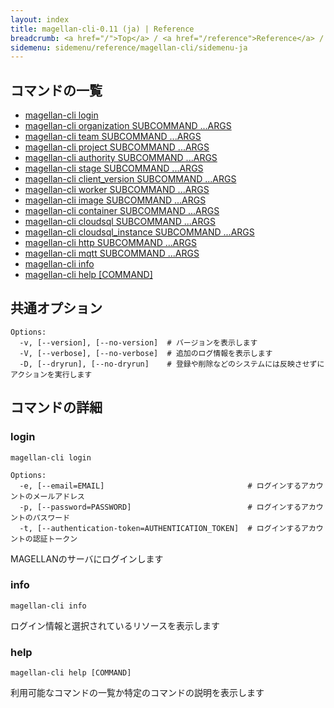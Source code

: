 ```yaml
---
layout: index
title: magellan-cli-0.11 (ja) | Reference
breadcrumb: <a href="/">Top</a> / <a href="/reference">Reference</a> / <a href="/reference/magellan-cli/ja">magellan-cli-0.11</a> /  ja <a href="/reference/en/index.html">en</a>
sidemenu: sidemenu/reference/magellan-cli/sidemenu-ja
---
```


## コマンドの一覧

- [magellan-cli login](#login)
- [magellan-cli organization SUBCOMMAND ...ARGS](./resources/organization.html)
- [magellan-cli team SUBCOMMAND ...ARGS](./resources/team.html)
- [magellan-cli project SUBCOMMAND ...ARGS](./resources/project.html)
- [magellan-cli authority SUBCOMMAND ...ARGS](./resources/authority.html)
- [magellan-cli stage SUBCOMMAND ...ARGS](./resources/stage.html)
- [magellan-cli client_version SUBCOMMAND ...ARGS](./resources/client_version.html)
- [magellan-cli worker SUBCOMMAND ...ARGS](./resources/worker.html)
- [magellan-cli image SUBCOMMAND ...ARGS](./resources/image.html)
- [magellan-cli container SUBCOMMAND ...ARGS](./resources/container.html)
- [magellan-cli cloudsql SUBCOMMAND ...ARGS](./resources/cloudsql.html)
- [magellan-cli cloudsql_instance SUBCOMMAND ...ARGS](./cloudsql_instance.html)
- [magellan-cli http SUBCOMMAND ...ARGS](./messaging/http.html)
- [magellan-cli mqtt SUBCOMMAND ...ARGS](./messaging/mqtt.html)
- [magellan-cli info](#info)
- [magellan-cli help [COMMAND]](#help)

## 共通オプション

```text
Options:
  -v, [--version], [--no-version]  # バージョンを表示します
  -V, [--verbose], [--no-verbose]  # 追加のログ情報を表示します
  -D, [--dryrun], [--no-dryrun]    # 登録や削除などのシステムには反映させずにアクションを実行します

```


## コマンドの詳細
### <a name="login"></a>login

```text
magellan-cli login
```

```text
Options:
  -e, [--email=EMAIL]                                # ログインするアカウントのメールアドレス
  -p, [--password=PASSWORD]                          # ログインするアカウントのパスワード
  -t, [--authentication-token=AUTHENTICATION_TOKEN]  # ログインするアカウントの認証トークン

```

MAGELLANのサーバにログインします

### <a name="info"></a>info

```text
magellan-cli info
```

ログイン情報と選択されているリソースを表示します

### <a name="help"></a>help

```text
magellan-cli help [COMMAND]
```

利用可能なコマンドの一覧か特定のコマンドの説明を表示します

